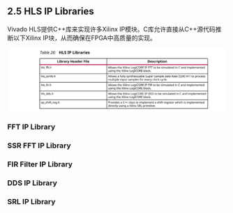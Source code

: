 ## 2.5 HLS IP Libraries
Vivado HLS提供C++库来实现许多Xilinx IP模块。C库允许直接从C++源代码推断以下Xilinx IP块，从而确保在FPGA中高质量的实现。

![](../images/t26.png)

### FFT IP Library

### SSR FFT IP Library

### FIR Filter IP Library

### DDS IP Library

### SRL IP Library